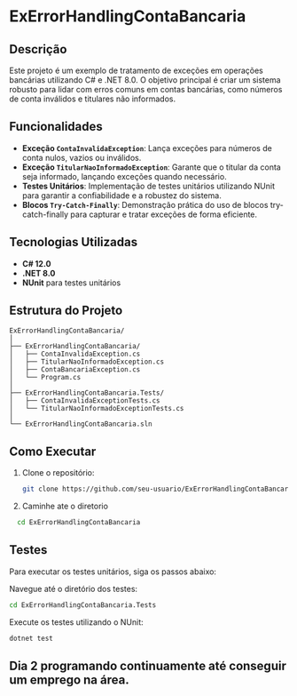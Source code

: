 # ExErrorHandlingContaBancaria


## Descrição
Este projeto é um exemplo de tratamento de exceções em operações bancárias utilizando C# e .NET 8.0. O objetivo principal é criar um sistema robusto para lidar com erros comuns em contas bancárias, como números de conta inválidos e titulares não informados.

## Funcionalidades
- **Exceção `ContaInvalidaException`**: Lança exceções para números de conta nulos, vazios ou inválidos.
- **Exceção `TitularNaoInformadoException`**: Garante que o titular da conta seja informado, lançando exceções quando necessário.
- **Testes Unitários**: Implementação de testes unitários utilizando NUnit para garantir a confiabilidade e a robustez do sistema.
- **Blocos `Try-Catch-Finally`**: Demonstração prática do uso de blocos try-catch-finally para capturar e tratar exceções de forma eficiente.

## Tecnologias Utilizadas
- **C# 12.0**
- **.NET 8.0**
- **NUnit** para testes unitários

## Estrutura do Projeto

```plaintext
ExErrorHandlingContaBancaria/
│
├── ExErrorHandlingContaBancaria/
│   ├── ContaInvalidaException.cs
│   ├── TitularNaoInformadoException.cs
│   ├── ContaBancariaException.cs
│   └── Program.cs
│
├── ExErrorHandlingContaBancaria.Tests/
│   ├── ContaInvalidaExceptionTests.cs
│   └── TitularNaoInformadoExceptionTests.cs
│
└── ExErrorHandlingContaBancaria.sln

```

## Como Executar

1. Clone o repositório:
   ```bash
   git clone https://github.com/seu-usuario/ExErrorHandlingContaBancaria.git

2. Caminhe ate o diretorio 
  ```bash
    cd ExErrorHandlingContaBancaria
```
## Testes
Para executar os testes unitários, siga os passos abaixo:

Navegue até o diretório dos testes:

  ```bash
  cd ExErrorHandlingContaBancaria.Tests
```
Execute os testes utilizando o NUnit:
  ```bash
  dotnet test
```

## Dia 2 programando continuamente até conseguir um emprego na área.
